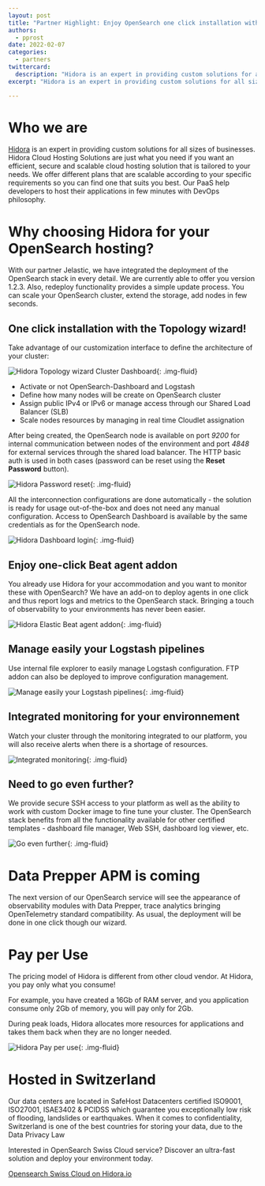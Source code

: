 ```yaml
---
layout: post
title: "Partner Highlight: Enjoy OpenSearch one click installation with Hidora"
authors:
  - pprost 
date: 2022-02-07
categories:
  - partners
twittercard:
  description: "Hidora is an expert in providing custom solutions for all sizes of businesses. Hidora Cloud Hosting Solutions are just what you need if you want an efficient, secure and scalable cloud hosting solution that is tailored to your needs. We offer different plans that are scalable according to your specific requirements so you can find one that suits you best. Our PaaS help developers to host their applications in few minutes with DevOps philosophy."
excerpt: "Hidora is an expert in providing custom solutions for all sizes of businesses. Hidora Cloud Hosting Solutions are just what you need if you want an efficient, secure and scalable cloud hosting solution that is tailored to your needs. We offer different plans that are scalable according to your specific requirements so you can find one that suits you best. Our PaaS help developers to host their applications in few minutes with DevOps philosophy"

---
```


Who we are
==========

[Hidora](https://hidora.io) is an expert in providing custom solutions for all sizes of businesses. Hidora Cloud Hosting Solutions are just what you need if you want an efficient, secure and scalable cloud hosting solution that is tailored to your needs. We offer different plans that are scalable according to your specific requirements so you can find one that suits you best. Our PaaS help developers to host their applications in few minutes with DevOps philosophy.

Why choosing Hidora for your OpenSearch hosting?
=================================================

With our partner Jelastic, we have integrated the deployment of the OpenSearch stack in every detail. We are currently able to offer you version 1.2.3. Also, redeploy functionality provides a simple update process. You can scale your OpenSearch cluster, extend the storage, add nodes in few seconds.



One click installation with the Topology wizard!
-------------------------------------------------

Take advantage of our customization interface to define the architecture of your cluster:

![Hidora Topology wizard Cluster Dashboard](/assets/media/blog-images/2022-02-07-hidora-partner/image1.png){: .img-fluid}



*   Activate or not OpenSearch-Dashboard and Logstash
*   Define how many nodes will be create on OpenSearch cluster
*   Assign public IPv4 or IPv6 or manage access through our Shared Load Balancer (SLB)
*   Scale nodes resources by managing in real time Cloudlet assignation



After being created, the OpenSearch node is available on port _9200_ for internal communication between nodes of the environment and port _4848_ for external services through the shared load balancer. The HTTP basic auth is used in both cases (password can be reset using the **Reset Password** button).

![Hidora Password reset](/assets/media/blog-images/2022-02-07-hidora-partner/image2.png){: .img-fluid}

All the interconnection configurations are done automatically - the solution is ready for usage out-of-the-box and does not need any manual configuration. Access to OpenSearch Dashboard is available by the same credentials as for the OpenSearch node.

![Hidora Dashboard login](/assets/media/blog-images/2022-02-07-hidora-partner/image3.png){: .img-fluid}

Enjoy one-click Beat agent addon
--------------------------------

You already use Hidora for your accommodation and you want to monitor these with OpenSearch? We have an add-on to deploy agents in one click and thus report logs and metrics to the OpenSearch stack. Bringing a touch of observability to your environments has never been easier.

![Hidora Elastic Beat agent addon](/assets/media/blog-images/2022-02-07-hidora-partner/image4.png){: .img-fluid}

Manage easily your Logstash pipelines
-------------------------------------

Use internal file explorer to easily manage Logstash configuration. FTP addon can also be deployed to improve configuration management.

![Manage easily your Logstash pipelines](/assets/media/blog-images/2022-02-07-hidora-partner/image5.png){: .img-fluid}

Integrated monitoring for your environnement
--------------------------------------------

Watch your cluster through the monitoring integrated to our platform, you will also receive alerts when there is a shortage of resources.

![Integrated monitoring](/assets/media/blog-images/2022-02-07-hidora-partner/image6.png){: .img-fluid}

Need to go even further?
------------------------

We provide secure SSH access to your platform as well as the ability to work with custom Docker image to fine tune your cluster. The OpenSearch stack benefits from all the functionality available for other certified templates - dashboard file manager, Web SSH, dashboard log viewer, etc.

![Go even further](/assets/media/blog-images/2022-02-07-hidora-partner/image7.png){: .img-fluid}


Data Prepper APM is coming
==========================

The next version of our OpenSearch service will see the appearance of observability modules with Data Prepper, trace analytics bringing OpenTelemetry standard compatibility. As usual, the deployment will be done in one click though our wizard.

Pay per Use
===========

The pricing model of Hidora is different from other cloud vendor. At Hidora, you pay only what you consume!

For example, you have created a 16Gb of RAM server, and you application consume only 2Gb of memory, you will pay only for 2Gb.

During peak loads, Hidora allocates more resources for applications and takes them back when they are no longer needed.

![Hidora Pay per use](/assets/media/blog-images/2022-02-07-hidora-partner/image8.png){: .img-fluid}

Hosted in Switzerland
=====================

Our data centers are located in SafeHost Datacenters certified ISO9001, ISO27001, ISAE3402 & PCIDSS which guarantee you exceptionally low risk of flooding, landslides or earthquakes. When it comes to confidentiality, Switzerland is one of the best countries for storing your data, due to the Data Privacy Law



Interested in OpenSearch Swiss Cloud service? Discover an ultra-fast solution and deploy your environment today.

[Opensearch Swiss Cloud on Hidora.io](https://hidora.io/services/opensearch-swiss-cloud/)